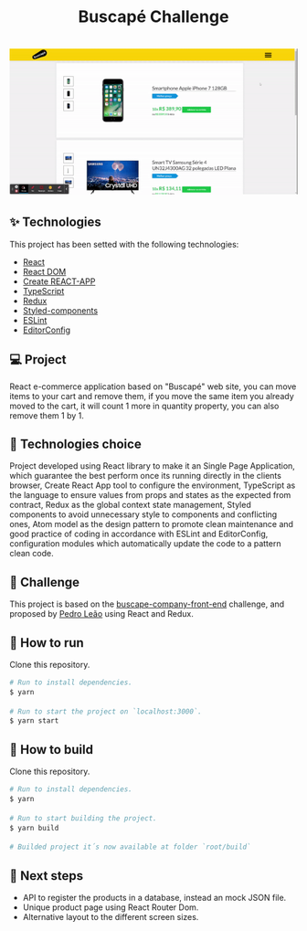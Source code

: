 <h1 align="center">Buscapé Challenge</h1>

<h1 align="center"><img src="./src/assets/images/preview.gif" /></h1>

## ✨ Technologies

This project has been setted with the following technologies:

- [React](https://reactjs.org/)
- [React DOM](https://pt-br.reactjs.org/docs/react-dom.html)
- [Create REACT-APP](https://github.com/facebook/create-react-app)
- [TypeScript](https://www.typescriptlang.org/)
- [Redux](https://react-redux.js.org/)
- [Styled-components](https://www.styled-components.com/)
- [ESLint](https://eslint.org/)
- [EditorConfig](https://editorconfig.org/)

## 💻 Project

React e-commerce application based on "Buscapé" web site, you can move items to your cart and remove them, if you move the same item you already moved to the cart, it will count 1 more in quantity property, you can also remove them 1 by 1.

## 🔧 Technologies choice

 Project developed using React library to make it an Single Page Application, which guarantee the best perform once its running directly in the clients browser, Create React App tool to configure the environment, TypeScript as the language to ensure values from props and states as the expected from contract, Redux as the global context state management, Styled components to avoid unnecessary style to components and conflicting ones, Atom model as the design pattern to promote clean maintenance and good practice of coding in accordance with ESLint and EditorConfig, configuration modules which automatically update the code to a pattern clean code.
## 🎯 Challenge

This project is based on the [buscape-company-front-end](https://github.com/buscape-company/exercicios/tree/master/frontend) challenge, and proposed by [Pedro Leão](https://github.com/pleaobraga) using React and Redux.

## 🚀 How to run

Clone this repository.
```bash
# Run to install dependencies.
$ yarn

# Run to start the project on `localhost:3000`.
$ yarn start
```

## 🚧 How to build

Clone this repository.
```bash
# Run to install dependencies.
$ yarn

# Run to start building the project.
$ yarn build

# Builded project it´s now available at folder `root/build`
```

## 💎 Next steps

- API to register the products in a database, instead an mock JSON file.
- Unique product page using React Router Dom.
- Alternative layout to the different screen sizes.
